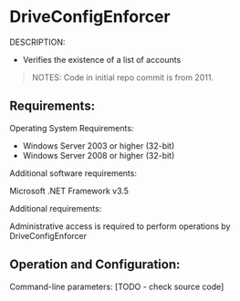 
# DriveConfigEnforcer

DESCRIPTION: 
- Verifies the existence of a list of accounts

> NOTES: Code in initial repo commit is from 2011. 

## Requirements:

Operating System Requirements:
- Windows Server 2003 or higher (32-bit)
- Windows Server 2008 or higher (32-bit)

Additional software requirements:

Microsoft .NET Framework v3.5

Additional requirements:

Administrative access is required to perform operations by DriveConfigEnforcer


## Operation and Configuration:

Command-line parameters:
[TODO - check source code]
